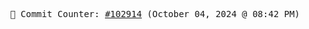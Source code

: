 <p align="center">
    <samp>
        📮 Commit Counter: <a href="https://github.com/Javascript-void0/Javascript-void0/commits/main">#102914</a> (October 04, 2024 @ 08:42 PM)
    </samp>
</p>